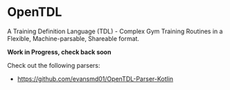 # OpenTDL
A Training Definition Language (TDL) - Complex Gym Training Routines in a Flexible, Machine-parsable, Shareable format.


**Work in Progress, check back soon**

Check out the following parsers:
- https://github.com/evansmd01/OpenTDL-Parser-Kotlin
